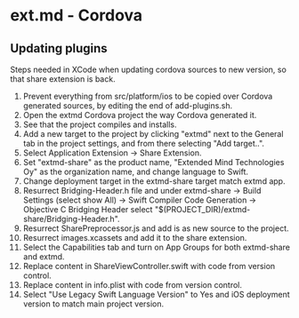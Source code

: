 ext.md - Cordova
========================

Updating plugins
----------------

Steps needed in XCode when updating cordova sources to new version, so that share extension is back.

1. Prevent everything from src/platform/ios to be copied over Cordova generated sources, by editing the end of add-plugins.sh.
2. Open the extmd Cordova project the way Cordova generated it.
3. See that the project compiles and installs.
4. Add a new target to the project by clicking "extmd" next to the General tab in the project settings, and from there selecting "Add target..".
5. Select Application Extension -> Share Extension.
6. Set "extmd-share" as the product name, "Extended Mind Technologies Oy" as the organization name, and change language to Swift.
7. Change deployment target in the extmd-share target match extmd app.
8. Resurrect Bridging-Header.h file and under extmd-share -> Build Settings (select show All) -> Swift Compiler Code Generation -> Objective C Bridging Header select "$(PROJECT_DIR)/extmd-share/Bridging-Header.h".
9. Resurrect SharePreprocessor.js and add is as new source to the project.
10. Resurrect images.xcassets and add it to the share extension.
11. Select the Capabilities tab and turn on App Groups for both extmd-share and extmd.
12. Replace content in ShareViewController.swift with code from version control.
13. Replace content in info.plist with code from version control.
14. Select "Use Legacy Swift Language Version" to Yes and iOS deployment version to match main project version.
